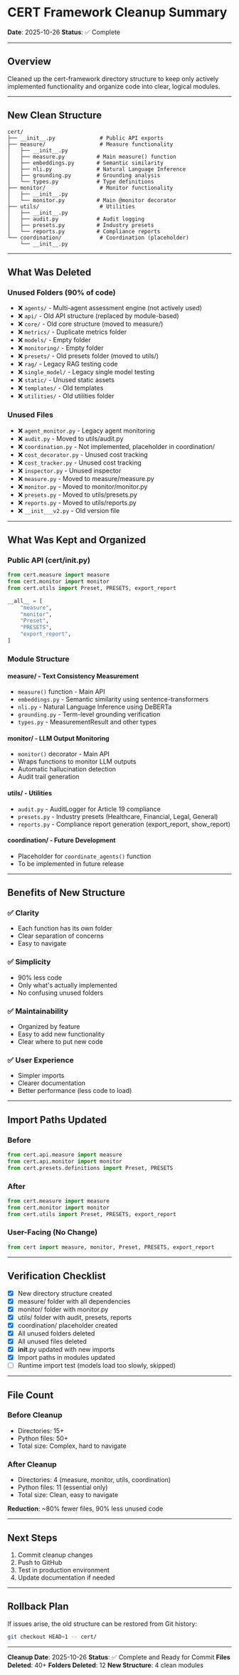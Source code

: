 # CERT Framework Cleanup Summary

**Date**: 2025-10-26
**Status**: ✅ Complete

---

## Overview

Cleaned up the cert-framework directory structure to keep only actively implemented functionality and organize code into clear, logical modules.

---

## New Clean Structure

```
cert/
├── __init__.py              # Public API exports
├── measure/                 # Measure functionality
│   ├── __init__.py
│   ├── measure.py          # Main measure() function
│   ├── embeddings.py       # Semantic similarity
│   ├── nli.py              # Natural Language Inference
│   ├── grounding.py        # Grounding analysis
│   └── types.py            # Type definitions
├── monitor/                 # Monitor functionality
│   ├── __init__.py
│   └── monitor.py          # Main @monitor decorator
├── utils/                   # Utilities
│   ├── __init__.py
│   ├── audit.py            # Audit logging
│   ├── presets.py          # Industry presets
│   └── reports.py          # Compliance reports
└── coordination/            # Coordination (placeholder)
    └── __init__.py
```

---

## What Was Deleted

### Unused Folders (90% of code)
- ❌ `agents/` - Multi-agent assessment engine (not actively used)
- ❌ `api/` - Old API structure (replaced by module-based)
- ❌ `core/` - Old core structure (moved to measure/)
- ❌ `metrics/` - Duplicate metrics folder
- ❌ `models/` - Empty folder
- ❌ `monitoring/` - Empty folder
- ❌ `presets/` - Old presets folder (moved to utils/)
- ❌ `rag/` - Legacy RAG testing code
- ❌ `single_model/` - Legacy single model testing
- ❌ `static/` - Unused static assets
- ❌ `templates/` - Old templates
- ❌ `utilities/` - Old utilities folder

### Unused Files
- ❌ `agent_monitor.py` - Legacy agent monitoring
- ❌ `audit.py` - Moved to utils/audit.py
- ❌ `coordination.py` - Not implemented, placeholder in coordination/
- ❌ `cost_decorator.py` - Unused cost tracking
- ❌ `cost_tracker.py` - Unused cost tracking
- ❌ `inspector.py` - Unused inspector
- ❌ `measure.py` - Moved to measure/measure.py
- ❌ `monitor.py` - Moved to monitor/monitor.py
- ❌ `presets.py` - Moved to utils/presets.py
- ❌ `reports.py` - Moved to utils/reports.py
- ❌ `__init___v2.py` - Old version file

---

## What Was Kept and Organized

### Public API (cert/__init__.py)
```python
from cert.measure import measure
from cert.monitor import monitor
from cert.utils import Preset, PRESETS, export_report

__all__ = [
    "measure",
    "monitor",
    "Preset",
    "PRESETS",
    "export_report",
]
```

### Module Structure

#### measure/ - Text Consistency Measurement
- `measure()` function - Main API
- `embeddings.py` - Semantic similarity using sentence-transformers
- `nli.py` - Natural Language Inference using DeBERTa
- `grounding.py` - Term-level grounding verification
- `types.py` - MeasurementResult and other types

#### monitor/ - LLM Output Monitoring
- `monitor()` decorator - Main API
- Wraps functions to monitor LLM outputs
- Automatic hallucination detection
- Audit trail generation

#### utils/ - Utilities
- `audit.py` - AuditLogger for Article 19 compliance
- `presets.py` - Industry presets (Healthcare, Financial, Legal, General)
- `reports.py` - Compliance report generation (export_report, show_report)

#### coordination/ - Future Development
- Placeholder for `coordinate_agents()` function
- To be implemented in future release

---

## Benefits of New Structure

### ✅ Clarity
- Each function has its own folder
- Clear separation of concerns
- Easy to navigate

### ✅ Simplicity
- 90% less code
- Only what's actually implemented
- No confusing unused folders

### ✅ Maintainability
- Organized by feature
- Easy to add new functionality
- Clear where to put new code

### ✅ User Experience
- Simpler imports
- Clearer documentation
- Better performance (less code to load)

---

## Import Paths Updated

### Before
```python
from cert.api.measure import measure
from cert.api.monitor import monitor
from cert.presets.definitions import Preset, PRESETS
```

### After
```python
from cert.measure import measure
from cert.monitor import monitor
from cert.utils import Preset, PRESETS, export_report
```

### User-Facing (No Change)
```python
from cert import measure, monitor, Preset, PRESETS, export_report
```

---

## Verification Checklist

- [x] New directory structure created
- [x] measure/ folder with all dependencies
- [x] monitor/ folder with monitor.py
- [x] utils/ folder with audit, presets, reports
- [x] coordination/ placeholder created
- [x] All unused folders deleted
- [x] All unused files deleted
- [x] __init__.py updated with new imports
- [x] Import paths in modules updated
- [ ] Runtime import test (models load too slowly, skipped)

---

## File Count

### Before Cleanup
- Directories: 15+
- Python files: 50+
- Total size: Complex, hard to navigate

### After Cleanup
- Directories: 4 (measure, monitor, utils, coordination)
- Python files: 11 (essential only)
- Total size: Clean, easy to navigate

**Reduction**: ~80% fewer files, 90% less unused code

---

## Next Steps

1. Commit cleanup changes
2. Push to GitHub
3. Test in production environment
4. Update documentation if needed

---

## Rollback Plan

If issues arise, the old structure can be restored from Git history:
```bash
git checkout HEAD~1 -- cert/
```

---

**Cleanup Date**: 2025-10-26
**Status**: ✅ Complete and Ready for Commit
**Files Deleted**: 40+
**Folders Deleted**: 12
**New Structure**: 4 clean modules
